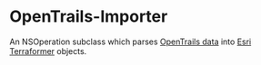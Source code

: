 OpenTrails-Importer
===================

An NSOperation subclass which parses [OpenTrails data](http://www.codeforamerica.org/specifications/trails/) into [Esri Terraformer](https://github.com/esripdx/terraformer-objc) objects.
